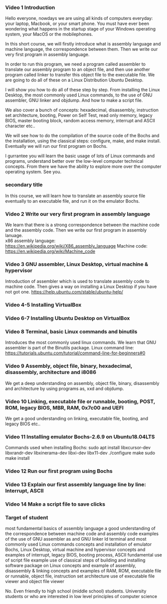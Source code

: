 ### Video 1 Introduction
Hello everyone, nowdays we are using all kinds of computers everyday: your laptop, Macbook, or your smart phone. 
You must have ever been wondering what happens in the startup stage of your Windows operating system, your MacOS or the mobilephones. 

In this short course, we will firstly introduce what is assembly language and machine language, the correspondence between them. Then we write our very first program in assembly language.

In order to run this program, we need a program called assembler to translate our assembly program to an object file, and then use another program called linker to transfer this object file to the executable file. We are going to do all of these on a Linux Distribution Ubuntu Desktop. 

I will show you how to do all of these step by step. From installing the Linux Desktop, the most commonly used Linux commands, to the use of GNU assembler, GNU linker and objdump. And how to make a script file.

We also cover a bunch of concepts: hexadecimal, disassembly, instruction set architecture, booting, Power on Self Test, read only memory, legacy BIOS, master booting block, random access memory, interrupt and ASCII character etc..

We will see how to do the compilation of the source code of the Bochs and the installation, using the classical steps: configure, make, and make install. Eventually we will run our first program on Bochs. 

I gurrantee you will learn the basic usage of lots of Linux commands and programs, understand better over the low-level computer technical concepts. From there we have the ability to explore more over the computer operating system. See you. 

### secondary title
In this course, we will learn how to translate an assembly source file eventually to an executable file, and run it on the emulator Bochs.

### Video 2 Write our very first program in assembly language
We learn that there is a strong correspondence between the machine code and the assembly code. Then we write our first program in assembly lanuage.  
x86 assembly language:
https://en.wikipedia.org/wiki/X86_assembly_language
Machine code:
https://en.wikipedia.org/wiki/Machine_code

### Video 3 GNU assembler, Linux Desktop, virtual machine & hypervisor
Introduction of assembler which is used to translate assembly code to machine code. Then gives a way on installing a Linux Desktop if you have not got one. 
https://help.ubuntu.com/stable/ubuntu-help/

### Video 4-5 Installing VirtualBox
### Video 6-7 Installing Ubuntu Desktop on VirtualBox

### Video 8 Terminal, basic Linux commands and binutils
Introduces the most commonly used linux commands. We learn that GNU assembler is part of the Binutils package.
Linux command line:
https://tutorials.ubuntu.com/tutorial/command-line-for-beginners#0

### Video 9 Assembly, object file, binary, hexadecimal, disassembly, architecture and i8086
We get a deep understanding on assembly, object file, binary, disassembly and architecture by using programs as, xxd and objdump.

### Video 10 Linking, executable file or runnable, booting, POST, ROM, legacy BIOS, MBR, RAM, 0x7c00 and UEFI
We get a good understanding on linking, executable file, booting, and legacy BIOS etc..

### Video 11 Installing emulator Bochs-2.6.9 on Ubuntu18.04LTS
Commands used when installing Bochs:
sudo apt install libxcursor-dev libxrandr-dev libxinerama-dev libxi-dev libx11-dev
./configure
make
sudo make install

### Video 12 Run our first program using Bochs
### Video 13 Explain our first assembly language line by line: Interrupt, ASCII
### Video 14 Make a script file to save clicks

### Target of student
most fundamental basics of assembly language
a good understanding of the correspondence between machine code and assembly code
examples of the use of GNU assembler as and GNU linker ld
terminal and most commonly used Linux commands
concepts and installation of emulator Bochs, Linux Desktop, virtual machine and hypervisor
concepts and examples of interrupt, legacy BIOS, booting process, ASCII
fundamental use of script file
example use of classical steps of building and installing software package on Linux
concepts and example of assembly, disassembly & linking
concepts and examples of RAM, ROM, executable file or runnable, object file, instruction set architecture
use of executable file viewer and object file viewer

No. Even friendly to high school (middle school) students.
University students or who are interested in low level principles of computer science

